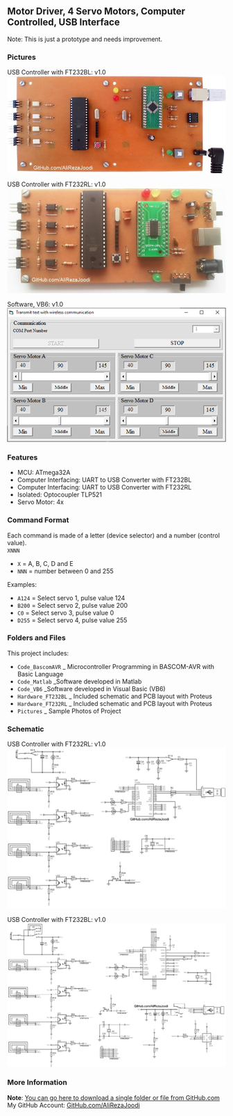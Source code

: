 ## Motor Driver, 4 Servo Motors, Computer Controlled, USB Interface
Note: This is just a prototype and needs improvement. 

### Pictures
USB Controller with FT232BL: v1.0  
![](Pictures/USB_FT232BL_v1.0.jpg)

USB Controller with FT232RL: v1.0  
![](Pictures/USB_FT232RL_v1.0.jpg)

Software, VB6: v1.0  
![](Code_VB6/v1.0.png)

### Features
- MCU: ATmega32A
- Computer Interfacing: UART to USB Converter with FT232BL
- Computer Interfacing: UART to USB Converter with FT232RL
- Isolated: Optocoupler TLP521
- Servo Motor: 4x

### Command Format 
Each command is made of a letter (device selector) and a number (control value).   
`XNNN`
- `X` = A, B, C, D and E
- `NNN` = number between 0 and 255

Examples:
- `A124` = Select servo 1, pulse value 124
- `B200` = Select servo 2, pulse value 200
- `C0` = Select servo 3, pulse value 0
- `D255` = Select servo 4, pulse value 255

### Folders and Files
This project includes:
- `Code_BascomAVR` _ Microcontroller Programming in BASCOM-AVR with Basic Language
- `Code_Matlab` _Software developed in Matlab
- `Code_VB6` _Software developed in Visual Basic (VB6)
- `Hardware_FT232BL` _ Included schematic and PCB layout with Proteus
- `Hardware_FT232RL` _ Included schematic and PCB layout with Proteus
- `Pictures` _ Sample Photos of Project

### Schematic
USB Controller with FT232RL: v1.0  
![](Hardware_FT232RL/v1.0.png)

USB Controller with FT232BL: v1.0  
![](Hardware_FT232BL/v1.1.png)

### More Information
**Note**: [You can go here to download a single folder or file from GitHub.com](https://minhaskamal.github.io/DownGit/#/home)  
My GitHub Account: [GitHub.com/AliRezaJoodi](https://github.com/AliRezaJoodi)